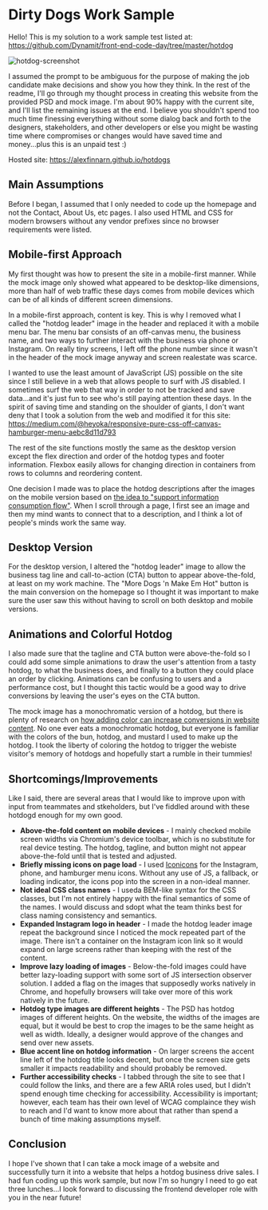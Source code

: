 # Dirty Dogs Work Sample

Hello! This is my solution to a work sample test listed at: https://github.com/Dynamit/front-end-code-day/tree/master/hotdog

![hotdog-screenshot](https://user-images.githubusercontent.com/3640707/69019842-60a34c80-0980-11ea-8658-a2eff60f68e3.jpeg)

I assumed the prompt to be ambiguous for the purpose of making the job candidate make decisions and show you how they think. In the rest of the readme, I'll go through my thought process in creating this website from the provided PSD and mock image. I'm about 90% happy with the current site, and I'll list the remaining issues at the end. I believe you shouldn't spend too much time finessing everything without some dialog back and forth to the designers, stakeholders, and other developers or else you might be wasting time where compromises or changes would have saved time and money...plus this is an unpaid test :)

Hosted site: https://alexfinnarn.github.io/hotdogs

## Main Assumptions

Before I began, I assumed that I only needed to code up the homepage and not the Contact, About Us, etc pages. I also used HTML and CSS for modern browsers without any vendor prefixes since no browser requirements were listed.

## Mobile-first Approach

My first thought was how to present the site in a mobile-first manner. While the mock image only showed what appeared to be desktop-like dimensions, more than half of web traffic these days comes from mobile devices which can be of all kinds of different screen dimensions. 

In a mobile-first approach, content is key. This is why I removed what I called the "hotdog leader" image in the header and replaced it with a mobile menu bar. The menu bar consists of an off-canvas menu, the business name, and two ways to further interact with the business via phone or Instagram. On really tiny screens, I left off the phone number since it wasn't in the header of the mock image anyway and screen realestate was scarce.

I wanted to use the least amount of JavaScript (JS) possible on the site since I still believe in a web that allows people to surf with JS disabled. I sometimes surf the web that way in order to not be tracked and save data...and it's just fun to see who's still paying attention these days. In the spirit of saving time and standing on the shoulder of giants, I don't want deny that I took a solution from the web and modified it for this site: https://medium.com/@heyoka/responsive-pure-css-off-canvas-hamburger-menu-aebc8d11d793

The rest of the site functions mostly the same as the desktop version except the flex direction and order of the hotdog types and footer information. Flexbox easily allows for changing direction in containers from rows to columns and reordering content. 

One decision I made was to place the hotdog descriptions after the images on the mobile version based on [the idea to "support information consumption flow"](https://ux.stackexchange.com/questions/50430/should-the-description-of-a-picture-be-above-it-or-below). When I scroll through a page, I first see an image and then my mind wants to connect that to a description, and I think a lot of people's minds work the same way.

## Desktop Version

For the desktop version, I altered the "hotdog leader" image to allow the business tag line and call-to-action (CTA) button to appear above-the-fold, at least on my work machine. The "More Dogs 'n Make Em Hot" button is the main conversion on the homepage so I thought it was important to make sure the user saw this without having to scroll on both desktop and mobile versions.

## Animations and Colorful Hotdog

I also made sure that the tagline and CTA button were above-the-fold so I could add some simple animations to draw the user's attention from a tasty hotdog, to what the business does, and finally to a button they could place an order by clicking. Animations can be confusing to users and a performance cost, but I thought this tactic would be a good way to drive conversions by leaving the user's eyes on the CTA button.

The mock image has a monochromatic version of a hotdog, but there is plenty of research on [how adding color can increase conversions in website content](https://getuplift.co/emotional-targeting-leverage-the-power-of-emotion-to-grow-conversions/). No one ever eats a monochromatic hotdog, but everyone is familiar with the colors of the bun, hotdog, and mustard I used to make up the hotdog. I took the liberty of coloring the hotdog to trigger the webiste visitor's memory of hotdogs and hopefully start a rumble in their tummies!

## Shortcomings/Improvements

Like I said, there are several areas that I would like to improve upon with input from teammates and stkeholders, but I've fiddled around with these hotdogd enough for my own good.

- **Above-the-fold content on mobile devices** - I mainly checked mobile screen widths via Chromium's device toolbar, which is no substitute for real device testing. The hotdog, tagline, and button might not appear above-the-fold until that is tested and adjusted.
- **Briefly missing icons on page load** - I used [Iconicons](https://ionicons.com/usage) for the Instagram, phone, and hamburger menu icons. Without any use of JS, a fallback, or loading indicator, the icons pop into the screen in a non-ideal manner. 
- **Not ideal CSS class names** - I useda BEM-like syntax for the CSS classes, but I'm not entirely happy with the final semantics of some of the names. I would discuss and sdopt what the team thinks best for class naming consistency and semantics.
- **Expanded Instagram logo in header** - I made the hotdog leader image repeat the background since I noticed the mock repeated part of the image. There isn't a container on the Instagram icon link so it would expand on large screens rather than keeping with the rest of the content.
- **Improve lazy loading of images** - Below-the-fold images could have better lazy-loading support with some sort of JS intersection observer solution. I added a flag on the images that supposedly works natively in Chrome, and hopefully browsers will take over more of this work natively in the future.
- **Hotdog type images are different heights** - The PSD has hotdog images of different heights. On the website, the widths of the images are equal, but it would be best to crop the images to be the same height as well as width. Ideally, a designer would approve of the changes and send over new assets.
- **Blue accent line on hotdog information** - On larger screens the accent line left of the hotdog title looks decent, but once the screen size gets smaller it impacts readability and should probably be removed.
- **Further accessibility checks** - I tabbed through the site to see that I could follow the links, and there are a few ARIA roles used, but I didn't spend enough time checking for accessibility. Accessibility is important; however, each team has their own level of WCAG complaince they wish to reach and I'd want to know more about that rather than spend a bunch of time making assumptions myself.

## Conclusion

I hope I've shown that I can take a mock image of a website and successfully turn it into a website that helps a hotdog business drive sales. I had fun coding up this work sample, but now I'm so hungry I need to go eat three lunches...I look forward to discussing the frontend developer role with you in the near future!


